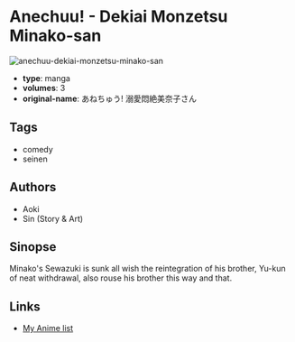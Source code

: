 # Anechuu! - Dekiai Monzetsu Minako-san

![anechuu-dekiai-monzetsu-minako-san](https://cdn.myanimelist.net/images/manga/2/135419.jpg)

-   **type**: manga
-   **volumes**: 3
-   **original-name**: あねちゅう! 溺愛悶絶美奈子さん

## Tags

-   comedy
-   seinen

## Authors

-   Aoki
-   Sin (Story & Art)

## Sinopse

Minako's Sewazuki is sunk all wish the reintegration of his brother, Yu-kun of neat withdrawal, also rouse his brother this way and that.

## Links

-   [My Anime list](https://myanimelist.net/manga/78115/Anechuu_-_Dekiai_Monzetsu_Minako-san)
